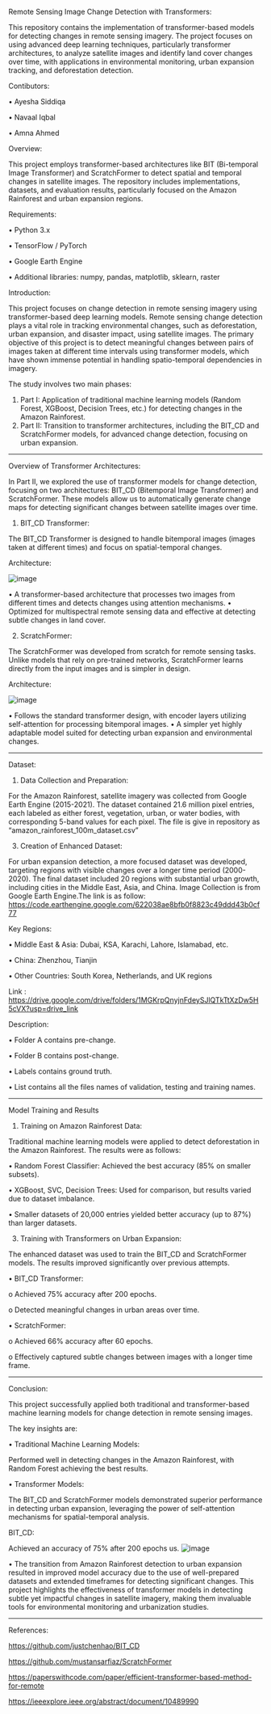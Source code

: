 Remote Sensing Image Change Detection with Transformers:

This repository contains the implementation of transformer-based models for detecting changes in remote sensing imagery. The project focuses on using advanced deep learning techniques, particularly transformer architectures, to analyze satellite images and identify land cover changes over time, with applications in environmental monitoring, urban expansion tracking, and deforestation detection.

Contibutors:

•	Ayesha Siddiqa

•	Navaal Iqbal 

•	Amna Ahmed 


Overview:

This project employs transformer-based architectures like BIT (Bi-temporal Image Transformer) and ScratchFormer to detect spatial and temporal changes in satellite images. The repository includes implementations, datasets, and evaluation results, particularly focused on the Amazon Rainforest and urban expansion regions.

Requirements:

•	Python 3.x

•	TensorFlow / PyTorch

•	Google Earth Engine

•	Additional libraries: numpy, pandas, matplotlib, sklearn, raster

Introduction:

This project focuses on change detection in remote sensing imagery using transformer-based deep learning models. Remote sensing change detection plays a vital role in tracking environmental changes, such as deforestation, urban expansion, and disaster impact, using satellite images.
The primary objective of this project is to detect meaningful changes between pairs of images taken at different time intervals using transformer models, which have shown immense potential in handling spatio-temporal dependencies in imagery.

The study involves two main phases:

1.	Part I: Application of traditional machine learning models (Random Forest, XGBoost, Decision Trees, etc.) for detecting changes in the Amazon Rainforest.
2.	Part II: Transition to transformer architectures, including the BIT_CD and ScratchFormer models, for advanced change detection, focusing on urban expansion.
________________________________________
Overview of Transformer Architectures:

In Part II, we explored the use of transformer models for change detection, focusing on two architectures: BIT_CD (Bitemporal Image Transformer) and ScratchFormer. These models allow us to automatically generate change maps for detecting significant changes between satellite images over time.

1. BIT_CD Transformer:

The BIT_CD Transformer is designed to handle bitemporal images (images taken at different times) and focus on spatial-temporal changes.

Architecture:

 ![image](https://github.com/user-attachments/assets/e2269922-4742-4446-8c5a-6ce187941716)

•	A transformer-based architecture that processes two images from different times and detects changes using attention mechanisms.
•	Optimized for multispectral remote sensing data and effective at detecting subtle changes in land cover.

2. ScratchFormer:
   
The ScratchFormer was developed from scratch for remote sensing tasks. Unlike models that rely on pre-trained networks, ScratchFormer learns directly from the input images and is simpler in design.

Architecture:

 ![image](https://github.com/user-attachments/assets/9e1716f1-deee-45b6-aaad-ec2940b86e85)

•	Follows the standard transformer design, with encoder layers utilizing self-attention for processing bitemporal images.
•	A simpler yet highly adaptable model suited for detecting urban expansion and environmental changes.
________________________________________
Dataset:

1. Data Collection and Preparation:

For the Amazon Rainforest, satellite imagery was collected from Google Earth Engine (2015-2021). The dataset contained 21.6 million pixel entries, each labeled as either forest, vegetation, urban, or water bodies, with corresponding 5-band values for each pixel.
The file is give in repository as “amazon_rainforest_100m_dataset.csv”

3. Creation of Enhanced Dataset:

For urban expansion detection, a more focused dataset was developed, targeting regions with visible changes over a longer time period (2000-2020). The final dataset included 20 regions with substantial urban growth, including cities in the Middle East, Asia, and China.
Image Collection is from Google Earth Engine.The link is as follow: https://code.earthengine.google.com/622038ae8bfb0f8823c49ddd43b0cf77

Key Regions:

•	Middle East & Asia: Dubai, KSA, Karachi, Lahore, Islamabad, etc.

•	China: Zhenzhou, Tianjin

•	Other Countries: South Korea, Netherlands, and UK regions

Link : https://drive.google.com/drive/folders/1MGKrpQnyjnFdeySJlQTkTtXzDw5H5cVX?usp=drive_link

Description:

•	Folder A contains pre-change.

•	Folder B contains post-change.

•	Labels contains ground truth.

•	List contains all the files names of validation, testing and training names.

________________________________________
Model Training and Results

1. Training on Amazon Rainforest Data:

Traditional machine learning models were applied to detect deforestation in the Amazon Rainforest. The results were as follows:

•	Random Forest Classifier: Achieved the best accuracy (85% on smaller subsets).

•	XGBoost, SVC, Decision Trees: Used for comparison, but results varied due to dataset imbalance.

•	Smaller datasets of 20,000 entries yielded better accuracy (up to 87%) than larger datasets.

3. Training with Transformers on Urban Expansion:

The enhanced dataset was used to train the BIT_CD and ScratchFormer models. The results improved significantly over previous attempts.

•	BIT_CD Transformer:

o	Achieved 75% accuracy after 200 epochs.

o	Detected meaningful changes in urban areas over time.

•	ScratchFormer:

o	Achieved 66% accuracy after 60 epochs.

o	Effectively captured subtle changes between images with a longer time frame.
________________________________________
Conclusion:

This project successfully applied both traditional and transformer-based machine learning models for change detection in remote sensing images. 

The key insights are:

•	Traditional Machine Learning Models:

Performed well in detecting changes in the Amazon Rainforest, with Random Forest achieving the best results.

•	Transformer Models: 

The BIT_CD and ScratchFormer models demonstrated superior performance in detecting urban expansion, leveraging the power of self-attention mechanisms for spatial-temporal analysis.


 BIT_CD: 
 
Achieved an accuracy of 75% after 200 epochs us. 
![image](https://github.com/user-attachments/assets/fdba9373-5caa-4e20-842f-97435cba55fd)

 
•	The transition from Amazon Rainforest detection to urban expansion resulted in improved model accuracy due to the use of well-prepared datasets and extended timeframes for detecting significant changes.
This project highlights the effectiveness of transformer models in detecting subtle yet impactful changes in satellite imagery, making them invaluable tools for environmental monitoring and urbanization studies.
________________________________________
References:

https://github.com/justchenhao/BIT_CD

https://github.com/mustansarfiaz/ScratchFormer

https://paperswithcode.com/paper/efficient-transformer-based-method-for-remote

https://ieeexplore.ieee.org/abstract/document/10489990

